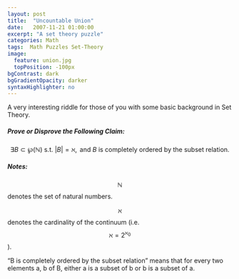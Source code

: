 ```yaml
---
layout: post
title:  "Uncountable Union"
date:   2007-11-21 01:00:00
excerpt: "A set theory puzzle"
categories: Math
tags:  Math Puzzles Set-Theory
image:
  feature: union.jpg
  topPosition: -100px
bgContrast: dark
bgGradientOpacity: darker
syntaxHighlighter: no
---
```

A very interesting riddle for those of you with some basic background in Set Theory.

##### Prove or Disprove the Following Claim:

$$\exists B \subset \wp(\mathbb{N}) \text{ s.t. } |B| = \aleph, \text{ and } B \text{ is completely ordered by the subset relation}.$$

##### Notes:
$$\mathbb{N}$$ denotes the set of natural numbers.

$$\aleph$$ denotes the cardinality of the continuum (i.e. $$\aleph = 2^{\aleph_0}$$).

“B is completely ordered by the subset relation” means that for every two elements a, b of B, either a is a subset of b or b is a subset of a.